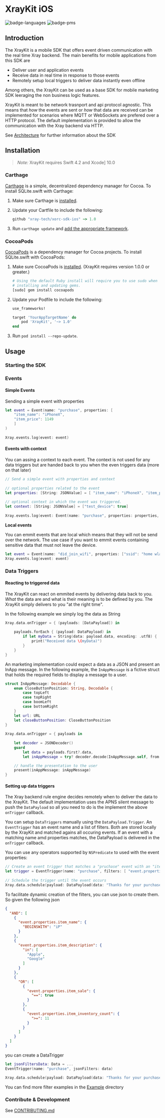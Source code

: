 

# XrayKit iOS



![badge-languages] ![badge-pms]

## Introduction


The XrayKit is a mobile SDK that offers event driven communication with the real time Xray backend. The main benefits for mobile applications from this SDK are

- Deliver user and application events
- Receive data in real time in response to those events
- Remotely setup local triggers to deliver data instantly even offline


Among others, the XrayKit can be used as a base SDK for mobile marketing SDK leeraging the non business logic features.

XrayKit is meant to be network trasnport and api protocol agnostic. This means that *how* the events are sent or *how* that data are received can be implemented for scenarios where MQTT or WebSockets are prefered over a HTTP protocol. The default implementation is provided to allow the communication with the Xray backend via HTTP. 

See [Architecture](#architecture) for further information about the SDK


## Installation

> _Note:_ XrayKit requires Swift 4.2 and Xcode] 10.0

### Carthage

[Carthage][] is a simple, decentralized dependency manager for Cocoa. To
install SQLite.swift with Carthage:

 1. Make sure Carthage is [installed][Carthage Installation].

 2. Update your Cartfile to include the following:

    ```ruby
    github "xray-tech/xorc-sdk-ios" ~> 1.0
    ```

 3. Run `carthage update` and
    [add the appropriate framework][Carthage Usage].


[Carthage]: https://github.com/Carthage/Carthage
[Carthage Installation]: https://github.com/Carthage/Carthage#installing-carthage
[Carthage Usage]: https://github.com/Carthage/Carthage#adding-frameworks-to-an-application

### CocoaPods

[CocoaPods][] is a dependency manager for Cocoa projects. To install
SQLite.swift with CocoaPods:

 1. Make sure CocoaPods is [installed][CocoaPods Installation]. (XrayKit
    requires version 1.0.0 or greater.)

    ```sh
    # Using the default Ruby install will require you to use sudo when
    # installing and updating gems.
    [sudo] gem install cocoapods
    ```

 2. Update your Podfile to include the following:

    ```ruby
    use_frameworks!

    target 'YourAppTargetName' do
        pod 'XrayKit', '~> 1.0'
    end
    ```

 3. Run `pod install --repo-update`.

[CocoaPods]: https://cocoapods.org
[CocoaPods Installation]: https://guides.cocoapods.org/using/getting-started.html#getting-started


## Usage 
### Starting the SDK

### Events

#### Simple Events
Sending a simple event with properties

```swift
let event = Event(name: "purchase", properties: [
    "item_name": "iPhoneX",
    "item_price": 1149
    ]
)
    
Xray.events.log(event: event)
```

#### Events with context
You can assing a context to each event. The context is not used for any data triggers but are handed back to you when the even triggers data (more on that later) 

```swift
// Send a simple event with properties and context
    
// optional properties related to the event
let properties: [String: JSONValue] = [ "item_name": "iPhoneX", "item_price": 1149]
    
// optional context in which the event was triggered.
let context: [String: JSONValue] = ["test_device": true]
    
Xray.events.log(event: Event(name: "purchase", properties: properties, context: context))
```

**Local events**

You can emmit events that are local which means that they will not be send over the network. The use case if you want to emmit events containing sensitive data that must not leave the device.

```swift
let event = Event(name: "did_join_wifi", properties: ["ssid": "home wlan"], context: nil, scope: .local)
Xray.events.log(event: event)

```


### Data Triggers


#### Reacting to triggered data 

The XrayKit can react on emmited events by delivering data back to you. *What* the data are and what is their meaning is to be defined by you. The XrayKit simply delivers to you "at the right time".

In the following example we simply log the data as String

```swift
Xray.data.onTrigger = { (payloads: [DataPayload]) in
    
    payloads.forEach { (payload: DataPayload) in
        if let myData = String(data: payload.data, encoding: .utf8) {
            print("Received data \(myData)")
        }
    }
}
```

An marketing implementation could expect a data as a JSON and present an InApp message. In the following example, the `InAppMessage` is a fictive struct that holds the required fields to display a message to a user.

```swift
struct InAppMessage: Decodable {
    enum CloseButtonPosition: String, Decodable {
        case topLeft
        case topRight
        case boomLeft
        case bottomRight
    }
    let url: URL
    let closeButtonPosition: CloseButtonPosition
}
        
Xray.data.onTrigger = { payloads in
    
    let decoder = JSONDecoder()
    guard
        let data = payloads.first?.data,
        let inAppMessage = try? decoder.decode(InAppMessage.self, from: data) else {  return }

    // handle the presentation to the user
    present(inAppMessage: inAppMessage)
}
```

#### Setting up data triggers

The Xray backend rule engine decides remotely when to deliver the data to the XrayKit. The default implementation uses the APNS silent message to push the `DataPayload` so all you need to do is the implement the above `onTrigger` callback.

You can setup `DataTriggers` manually using the `DataPayload.Trigger`. An `EventTrigger` has an event name and a list of filters. Both are stored locally by the XrayKit and matched agains all occuring events. If an event with a matching name amd properties matches, the DataPayload is delivered in the `onTrigger` callback.

You can use any operators supported by `NSPredicate` to used with the event properties:


```swift
// Create an event trigger that matches a "pruchase" event with an "item_name" either equal to "iPad" or "iPhoneX
let trigger = EventTrigger(name: "purchase", filters: [ "event.properties.item_name": ["in": ["iPhoneX", "iPad"]] ])
    
// Schedule the trigger until the event occurs
Xray.data.schedule(payload: DataPayload(data: "Thanks for your purchase".data(using: .utf8)!, trigger: .event(trigger)))
```


To facilitate dynamic creation of the filters, you can use json to create them. So given the following json

```json
{
  "AND": [
    {
      "event.properties.item_name": {
        "BEGINSWITH": "iP"
      }
    },
    {
      "event.properties.item_description": {
        "in": [
          "Apple",
          "Google"
        ]
      }
    },
    {
      "OR": [
        {
          "event.properties.item_sale": {
            "==": true
          }
        },
        {
          "event.properties.item_inventory_count": {
            ">=": 11
          }
        }
      ]
    }
  ]
}
```

you can create a DataTrigger

```swift
let jsonFiltersData: Data = ...
EventTrigger(name: "purchase", jsonFilters: data)

Xray.data.schedule(payload: DataPayload(data: "Thanks for your purchase".data(using: .utf8)!, trigger: .event(trigger)))
```

You can find more filter examples in the [Example](Example/FilterExamples) directory



### Contribute & Development

See [CONTRIBUTING.md](CONTRIBUTING.md)

 

[badge-languages]: https://img.shields.io/badge/languages-Swift-orange.svg
[badge-pms]: https://img.shields.io/badge/supports-CocoaPods%20%7C%20Carthage-green.svg